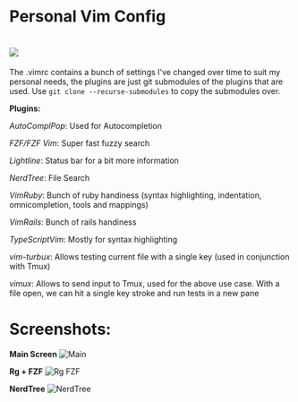 # Personal Vim Config
# ![](https://user-images.githubusercontent.com/31668643/89481164-2a536a80-d765-11ea-9aca-832f3790fd4b.gif)

The .vimrc contains a bunch of settings I've changed over time to suit my personal needs, the plugins are just git submodules of the plugins that are used.
Use `git clone --recurse-submodules` to copy the submodules over.

**Plugins:**

*AutoComplPop*: Used for Autocompletion


*FZF/FZF Vim*: Super fast fuzzy search


*Lightline*: Status bar for a bit more information


*NerdTree*: File Search


*VimRuby*: Bunch of ruby handiness (syntax highlighting, indentation, omnicompletion, tools and mappings)


*VimRails*: Bunch of rails handiness 


*TypeScriptVim*: Mostly for syntax highlighting

*vim-turbux*: Allows testing current file with a single key (used in conjunction with Tmux)

*vimux*: Allows to send input to Tmux, used for the above use case. With a file open, we can hit a single key stroke and run tests in a new pane



# **Screenshots:**

**Main Screen**
![Main](https://user-images.githubusercontent.com/31668643/89466168-552bc780-d741-11ea-9887-7a0e9dc023db.png)

**Rg + FZF**
![Rg FZF](https://user-images.githubusercontent.com/31668643/89466164-53620400-d741-11ea-826e-df1a20627911.png)

**NerdTree**
![NerdTree](https://user-images.githubusercontent.com/31668643/89466149-50ffaa00-d741-11ea-98f2-77d4197ef9e3.png)
